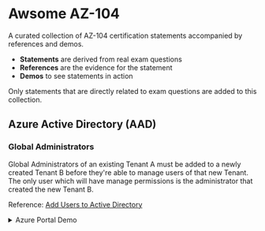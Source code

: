# Awsome AZ-104

A curated collection of AZ-104 certification statements accompanied by references and demos.

- **Statements** are derived from real exam questions
- **References** are the evidence for the statement
- **Demos** to see statements in action

Only statements that are directly related to exam questions are added to this collection.

## Azure Active Directory (AAD)

### Global Administrators

Global Administrators of an existing Tenant A must be added to a newly created Tenant B before they're able to manage users of that new Tenant. The only user which will have manage permissions is the administrator that created the new Tenant B.

Reference: [Add Users to Active Directory](https://docs.microsoft.com/en-us/azure/active-directory/fundamentals/add-users-azure-active-directory?view=azure-devops)

<details>
  <summary>Azure Portal Demo</summary>
  As we can see in this example, none of the existing users of Tenant A are copied to the new Tenant B upon it's creation.

  <img src="demos/aad/aad_global_administrators.gif" width=650></img>
</details>

